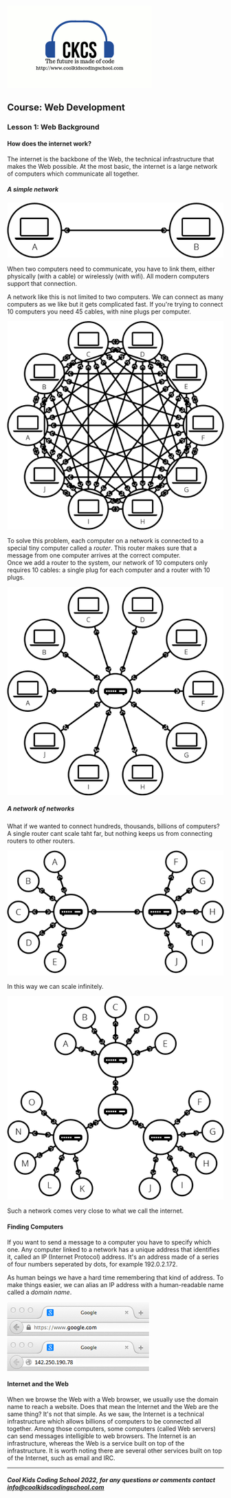 ![CKCS logo >](./images/ckcslogo.png)
</br>

## Course: **Web Development**

### Lesson 1: **Web Background**

#### How does the internet work? ####

The internet is the backbone of the Web, the technical infrastructure that makes the Web possible.  At the most basic, the internet is a large network of computers which communicate all together.


##### A simple network #####

![simple network](./images/internet-schema-1.png "simple network")

When two computers need to communicate, you have to link them, either physically (with a cable) or wirelessly (with wifi).  All modern computers support that connection.

A network like this is not limited to two computers.  We can connect as many computers as we like but it gets complicated fast.  If you're trying to connect 10 computers you need 45 cables, with nine plugs per computer.

![more complicated network](./images/internet-schema-2.png "more complicated network")

To solve this problem, each computer on a network is connected to a special tiny computer called a _router_.  This router makes sure that a message from one computer arrives at the correct computer.  
Once we add a router to the system, our network of 10 computers only requires 10 cables: a single plug for each computer and a router with 10 plugs.

![router network](./images/internet-schema-3.png "router network")


##### A network of networks #####

What if we wanted to connect hundreds, thousands, billions of computers?  A single router cant scale taht far, but nothing keeps us from connecting routers to other routers.

![router 2 router network](./images/internet-schema-4.png "router to router network")

In this way we can scale infinitely.

![router 2 router 2 router network](./images/internet-schema-5.png "router to router to router network")

Such a network comes very close to what we call the internet.

#### Finding Computers ####

If you want to send a message to a computer you have to specify which one.  Any computer linked to a network has a unique address that identifies it, called an IP (Internet Protocol) address.  It's an address made of a series of four numbers seperated by dots, for example 192.0.2.172.

As human beings we have a hard time remembering that kind of address.  To make things easier, we can alias an IP address with a human-readable name called a _domain name_.  

![ip address](./images/dns-ip.png "ip address")

#### Internet and the Web ####

When we browse the Web with a Web browser, we usually use the domain name to reach a website. Does that mean the Internet and the Web are the same thing? It's not that simple. As we saw, the Internet is a technical infrastructure which allows billions of computers to be connected all together. Among those computers, some computers (called Web servers) can send messages intelligible to web browsers. The Internet is an infrastructure, whereas the Web is a service built on top of the infrastructure. It is worth noting there are several other services built on top of the Internet, such as email and IRC.

---

##### **Cool Kids Coding School 2022, for any questions or comments contact info@coolkidscodingschool.com**
